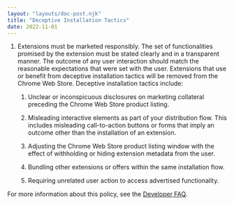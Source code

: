 ```yaml
---
layout: "layouts/doc-post.njk"
title: "Deceptive Installation Tactics"
date: 2022-11-01
---
```


1. Extensions must be marketed responsibly. The set of functionalities promised by the extension must be stated clearly and in a transparent manner. The outcome of any user interaction should match the reasonable expectations that were set with the user. Extensions that use or benefit from deceptive installation tactics will be removed from the Chrome Web Store. Deceptive installation tactics include:

    1. Unclear or inconspicuous disclosures on marketing collateral preceding the Chrome Web Store product listing.

    1. Misleading interactive elements as part of your distribution flow. This includes misleading call-to-action buttons or forms that imply an outcome other than the installation of an extension.

    1. Adjusting the Chrome Web Store product listing window with the effect of withholding or hiding extension metadata from the user.

    1. Bundling other extensions or offers within the same installation flow.

    1. Requiring unrelated user action to access advertised functionality.

For more information about this policy, see the [Developer FAQ][faq].

[faq]: /docs/webstore/deceptive_installation_tactics/
